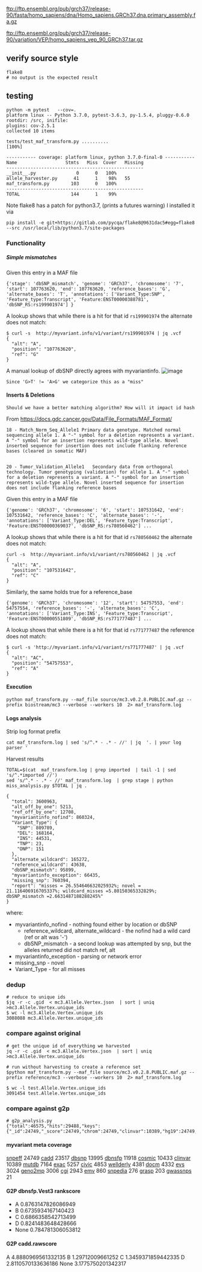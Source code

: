 

ftp://ftp.ensembl.org/pub/grch37/release-90/fasta/homo_sapiens/dna/Homo_sapiens.GRCh37.dna.primary_assembly.fa.gz

ftp://ftp.ensembl.org/pub/grch37/release-90/variation/VEP/homo_sapiens_vep_90_GRCh37.tar.gz


## verify source style
```
flake8
# no output is the expected result
```

## testing
```
python -m pytest   --cov=.
platform linux -- Python 3.7.0, pytest-3.6.3, py-1.5.4, pluggy-0.6.0
rootdir: /src, inifile:
plugins: cov-2.5.1
collected 10 items

tests/test_maf_transform.py ..........                                                                                                                                                                  [100%]

----------- coverage: platform linux, python 3.7.0-final-0 -----------
Name                  Stmts   Miss  Cover   Missing
---------------------------------------------------
__init__.py               0      0   100%
allele_harvester.py      41      1    98%   55
maf_transform.py        103      0   100%
---------------------------------------------------
TOTAL                   144      1    99%

```

Note flake8 has a patch for python3.7, (prints a futures warning) I installed it via
```
pip install -e git+https://gitlab.com/pycqa/flake8@9631dac5#egg=flake8 --src /usr/local/lib/python3.7/site-packages
```



### Functionality

##### Simple mismatches


Given this entry in a MAF file

```
{'stage': 'dbSNP_mismatch', 'genome': 'GRCh37', 'chromosome': '7', 'start': 107763620, 'end': 107763620, 'reference_bases': 'G', 'alternate_bases': 'T', 'annotations': ['Variant_Type:SNP', 'Feature_type:Transcript', 'Feature:ENST00000388781', 'dbSNP_RS:rs199901974'] }
```

A lookup shows that while there is a hit  for that id `rs199901974` the alternate does not match:

```
$ curl -s  http://myvariant.info/v1/variant/rs199901974 | jq .vcf
{
  "alt": "A",
  "position": "107763620",
  "ref": "G"
}
```
A manual lookup of dbSNP directly agrees with myvariantinfo.
![image](https://user-images.githubusercontent.com/47808/43287246-4d45670c-90d9-11e8-9648-d8ad557e1c24.png)

`Since 'G>T' != 'A>G' we categorize this as a "miss"`



#### Inserts & Deletions

`Should we have a better matching algorithm? How will it impact id hash`


From  https://docs.gdc.cancer.gov/Data/File_Formats/MAF_Format/
```
18 - Match_Norm_Seq_Allele1	Primary data genotype. Matched normal sequencing allele 1. A "-" symbol for a deletion represents a variant. A "-" symbol for an insertion represents wild-type allele. Novel inserted sequence for insertion does not include flanking reference bases (cleared in somatic MAF)


20 - Tumor_Validation_Allele1	Secondary data from orthogonal technology. Tumor genotyping (validation) for allele 1. A "-" symbol for a deletion represents a variant. A "-" symbol for an insertion represents wild-type allele. Novel inserted sequence for insertion does not include flanking reference bases
```

Given this entry in a MAF file

```
{'genome': 'GRCh37', 'chromosome': '6', 'start': 107531642, 'end': 107531642, 'reference_bases': 'C', 'alternate_bases': '-', 'annotations': ['Variant_Type:DEL', 'Feature_type:Transcript', 'Feature:ENST00000369037', 'dbSNP_RS:rs780560462'] ...
```

A lookup shows that while there is a hit  for that id `rs780560462` the alternate does not match:

```
curl -s  http://myvariant.info/v1/variant/rs780560462 | jq .vcf
{
  "alt": "A",
  "position": "107531642",
  "ref": "C"
}
```


Similarly, the same holds true for a reference_base

```
{'genome': 'GRCh37', 'chromosome': '12', 'start': 54757553, 'end': 54757554, 'reference_bases': '-', 'alternate_bases': 'C', 'annotations': ['Variant_Type:INS', 'Feature_type:Transcript', 'Feature:ENST00000551809', 'dbSNP_RS:rs771777487'] ...
```
A lookup shows that while there is a hit  for that id `rs771777487` the reference does not match:

```
$ curl -s 'http://myvariant.info/v1/variant/rs771777487' | jq .vcf
{
  "alt": "AC",
  "position": "54757553",
  "ref": "A"
}
```

#### Execution

```
python maf_transform.py --maf_file source/mc3.v0.2.8.PUBLIC.maf.gz --prefix biostream/mc3 --verbose --workers 10  2> maf_transform.log
```

#### Logs analysis

Strip log format prefix

```
cat maf_transform.log | sed 's/^.* - .* - //' | jq  '. | your log parser '
```

Harvest results

```
TOTAL=$(cat  maf_transform.log | grep imported  | tail -1 | sed 's/^.*imported //')
sed 's/^.* - .* - //' maf_transform.log  | grep stage | python miss_analysis.py $TOTAL | jq .

{
  "total": 3600963,
  "alt_off_by_one": 5213,
  "ref_off_by_one": 12708,
  "myvariantinfo_nofind": 860324,
  "Variant_Type": {
    "SNP": 809789,
    "DEL": 168164,
    "INS": 44531,
    "TNP": 23,
    "ONP": 151
  },
  "alternate_wildcard": 165272,
  "reference_wildcard": 43638,
  "dbSNP_mismatch": 95899,
  "myvariantinfo_exception": 66435,
  "missing_snp": 760394,
  "report": "misses = 26.554646632025932%; novel = 21.116406916705337%; wildcard_misses =5.80150365332829%; dbSNP_mismatch =2.6631487188288245%"
}

```


where:

* myvariantinfo_nofind - nothing found either by location or dbSNP
  * reference_wildcard, alternate_wildcard  - the nofind had a wild card (ref or alt was '-')
  * dbSNP_mismatch - a second lookup was attempted by snp, but the alleles returned did not match ref, alt
* myvariantinfo_exception - parsing or network error
* missing_snp - novel
* Variant_Type - for all misses


### dedup

```
# reduce to unique ids
$jq -r -c .gid  < mc3.Allele.Vertex.json  | sort | uniq >mc3.Allele.Vertex.unique_ids
$ wc -l mc3.Allele.Vertex.unique_ids
3088088 mc3.Allele.Vertex.unique_ids
```

### compare against original

```
# get the unique id of everything we harvested
jq -r -c .gid  < mc3.Allele.Vertex.json  | sort | uniq >mc3.Allele.Vertex.unique_ids

# run without harvesting to create a reference set
$python maf_transform.py --maf_file source/mc3.v0.2.8.PUBLIC.maf.gz --prefix reference/mc3 --verbose --workers 10  2> maf_transform.log

$ wc -l test.Allele.Vertex.unique_ids
3091454 test.Allele.Vertex.unique_ids
```

### compare against g2p

```
# g2p_analysis.py
{"total":46575,"hits":29488,"keys":{"_id":24749,"_score":24749,"chrom":24749,"clinvar":10389,"hg19":24749,"observed":16746,"snpeff":24749,"vcf":24749,"cadd":23517,"dbsnp":13995,"gnomad_genome":4209,"wellderly":4381,"dbnsfp":11918,"evs":3024,"exac_nontcga":4566,"gnomad_exome":8477,"mutdb":7164,"cosmic":10433,"exac":5257,"grasp":203,"geno2mp":3006,"emv":860,"snpedia":276,"gwassnps":21,"civic":4853,"cgi":2943,"docm":4332}}
```

#### myvariant meta coverage

[snpeff](http://snpeff.sourceforge.net/) 24749
[cadd](http://cadd.gs.washington.edu/home) 23517
[dbsnp](https://www.ncbi.nlm.nih.gov/projects/SNP/) 13995
[dbnsfp](https://sites.google.com/site/jpopgen/dbNSFP) 11918
[cosmic](http://cancer.sanger.ac.uk/cosmic) 10433
[clinvar](https://www.ncbi.nlm.nih.gov/clinvar/) 10389
[mutdb](http://www.mutdb.org/) 7164
[exac](http://exac.broadinstitute.org/) 5257
[civic](https://civic.genome.wustl.edu/home) 4853
[wellderly](https://genomics.scripps.edu/browser/) 4381
[docm](None) 4332
[evs](http://evs.gs.washington.edu/EVS/) 3024
[geno2mp](http://geno2mp.gs.washington.edu) 3006
[cgi](https://www.cancergenomeinterpreter.org/home) 2943
[emv](http://www.egl-eurofins.com/emvclass/emvclass.php) 860
[snpedia](https://www.snpedia.com/) 276
[grasp](https://grasp.nhlbi.nih.gov/Updates.aspx) 203
[gwassnps](http://www.ebi.ac.uk/gwas/) 21

#### G2P dbnsfp.Vest3 rankscore

* A 0.8763147826086949
* B 0.6735934167140423
* C 0.6866358542713499
* D 0.8241483648428666
* None 0.784781306053812


#### G2P cadd.rawscore
A 4.8880969561332135
B 1.29712009661252
C 1.3459371859442335
D 2.8110570133636186
None 3.1775750201342317
